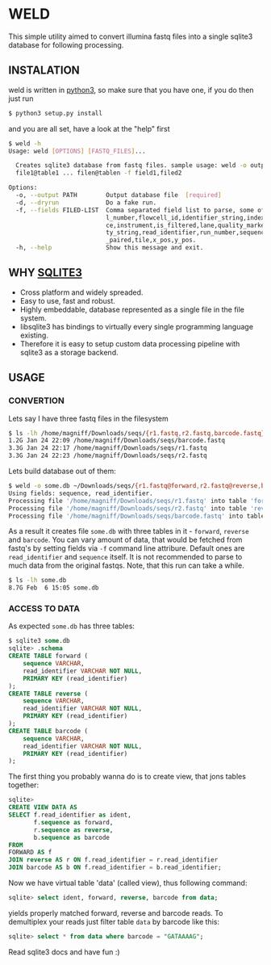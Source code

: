 # WELD

This simple utility aimed to convert illumina fastq files into a single sqlite3 database for following processing.

## INSTALATION
weld is written in [python3](https://www.python.org/downloads/release/python-351/), so make sure that you have one, if you do then just run
```bash
$ python3 setup.py install
```
and you are all set, have a look at the "help" first
```bash
$ weld -h
Usage: weld [OPTIONS] [FASTQ_FILES]...

  Creates sqlite3 database from fastq files. sample usage: weld -o output.db
  file1@table1 ... filen@tablen -f field1,filed2

Options:
  -o, --output PATH        Output database file  [required]
  -d, --dryrun             Do a fake run.
  -f, --fields FILED-LIST  Comma separated field list to parse, some of contro
                           l_number,flowcell_id,identifier_string,index_sequen
                           ce,instrument,is_filtered,lane,quality_marker,quali
                           ty_string,read_identifier,run_number,sequence,sigle
                           _paired,tile,x_pos,y_pos.
  -h, --help               Show this message and exit.

```

## WHY [SQLITE3](https://www.sqlite.org/)
* Сross platform and widely spreaded.
* Easy to use, fast and robust.
* Highly embeddable, database represented as a single file in the file system.
* libsqlite3 has bindings to virtually every single programming language existing.
* Therefore it is easy to setup custom data processing pipeline with sqlite3 as a storage backend. 


## USAGE
### CONVERTION
Lets say I have three fastq files in the filesystem
```bash
$ ls -lh /home/magniff/Downloads/seqs/{r1.fastq,r2.fastq,barcode.fastq}
1.2G Jan 24 22:09 /home/magniff/Downloads/seqs/barcode.fastq
3.3G Jan 24 22:17 /home/magniff/Downloads/seqs/r1.fastq
3.3G Jan 24 22:23 /home/magniff/Downloads/seqs/r2.fastq
```
Lets build database out of them:
```bash
$ weld -o some.db ~/Downloads/seqs/{r1.fastq@forward,r2.fastq@reverse,barcode.fastq@barcode}
Using fields: sequence, read_identifier.
Processing file '/home/magniff/Downloads/seqs/r1.fastq' into table 'forward'
Processing file '/home/magniff/Downloads/seqs/r2.fastq' into table 'reverse'
Processing file '/home/magniff/Downloads/seqs/barcode.fastq' into table 'barcode'
```
As a result it creates file `some.db` with three tables in it - `forward`, `reverse` and `barcode`. You can vary amount of data, that would be fetched from fastq's by setting fields via `-f` command line attribure. Default ones are `read_identifier` and `sequence` itself. It is not recommended to parse to much data from the original fastqs. Note, that this run can take a while.
```bash
$ ls -lh some.db 
8.7G Feb  6 15:05 some.db
```

### ACCESS TO DATA
As expected `some.db` has three tables:
```sql
$ sqlite3 some.db 
sqlite> .schema
CREATE TABLE forward (
	sequence VARCHAR, 
	read_identifier VARCHAR NOT NULL, 
	PRIMARY KEY (read_identifier)
);
CREATE TABLE reverse (
	sequence VARCHAR, 
	read_identifier VARCHAR NOT NULL, 
	PRIMARY KEY (read_identifier)
);
CREATE TABLE barcode (
	sequence VARCHAR, 
	read_identifier VARCHAR NOT NULL, 
	PRIMARY KEY (read_identifier)
);
```
The first thing you probably wanna do is to create view, that jons tables together:
```sql
sqlite> 
CREATE VIEW DATA AS
SELECT f.read_identifier as ident,
       f.sequence as forward,
       r.sequence as reverse,
       b.sequence as barcode
FROM
FORWARD AS f
JOIN reverse AS r ON f.read_identifier = r.read_identifier
JOIN barcode AS b ON f.read_identifier = b.read_identifier;
```
Now we have virtual table 'data' (called view), thus following command:
```sql
sqlite> select ident, forward, reverse, barcode from data;
```
yields properly matched forward, reverse and barcode reads. To demultiplex your reads just filter table `data` by barcode like this:
```sql
sqlite> select * from data where barcode = "GATAAAAG";
```
Read sqlite3 docs and have fun :)








